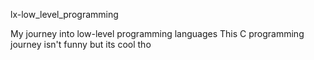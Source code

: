 lx-low_level_programming

My journey into low-level programming languages This C programming journey isn't funny but its cool tho
